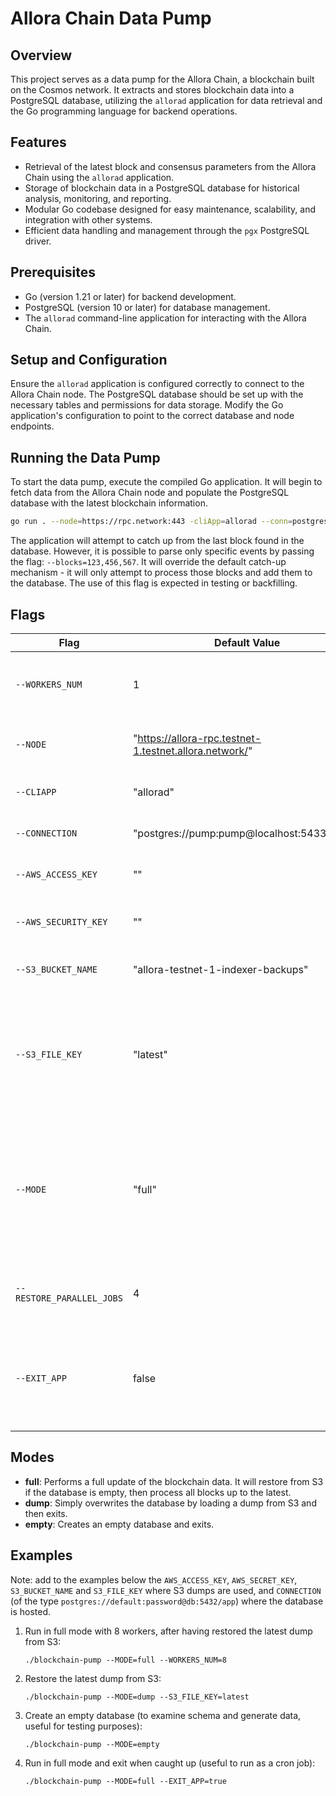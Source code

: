  Allora Chain Data Pump
======================

Overview
--------

This project serves as a data pump for the Allora Chain, a blockchain built on the Cosmos network. It extracts and stores blockchain data into a PostgreSQL database, utilizing the `allorad` application for data retrieval and the Go programming language for backend operations.

Features
--------

*   Retrieval of the latest block and consensus parameters from the Allora Chain using the `allorad` application.
*   Storage of blockchain data in a PostgreSQL database for historical analysis, monitoring, and reporting.
*   Modular Go codebase designed for easy maintenance, scalability, and integration with other systems.
*   Efficient data handling and management through the `pgx` PostgreSQL driver.

Prerequisites
-------------

*   Go (version 1.21 or later) for backend development.
*   PostgreSQL (version 10 or later) for database management.
*   The `allorad` command-line application for interacting with the Allora Chain.

Setup and Configuration
-----------------------

Ensure the `allorad` application is configured correctly to connect to the Allora Chain node. The PostgreSQL database should be set up with the necessary tables and permissions for data storage. Modify the Go application's configuration to point to the correct database and node endpoints.

Running the Data Pump
---------------------

To start the data pump, execute the compiled Go application. It will begin to fetch data from the Allora Chain node and populate the PostgreSQL database with the latest blockchain information.

```bash
go run . --node=https://rpc.network:443 -cliApp=allorad --conn=postgres://default:password@localhost:5432/catalog
```

The application will attempt to catch up from the last block found in the database.
However, it is possible to parse only specific events by passing the flag: `--blocks=123,456,567`. It will override the default catch-up mechanism - it will only attempt to process those blocks and add them to the database. The use of this flag is expected in testing or backfilling.



## Flags

| Flag | Default Value | Description |
|------|---------------|-------------|
| `--WORKERS_NUM` | 1 | Number of workers to process blocks concurrently |
| `--NODE` | "https://allora-rpc.testnet-1.testnet.allora.network/" | Node address for the blockchain |
| `--CLIAPP` | "allorad" | CLI app to execute commands |
| `--CONNECTION` | "postgres://pump:pump@localhost:5433/pump" | Database connection string |
| `--AWS_ACCESS_KEY` | "" | AWS access key for S3 access |
| `--AWS_SECURITY_KEY` | "" | AWS security key for S3 access |
| `--S3_BUCKET_NAME` | "allora-testnet-1-indexer-backups" | AWS S3 bucket name for backups |
| `--S3_FILE_KEY` | "latest" | AWS S3 file key for the backup file in the bucket. Use "latest" to automatically fetch the most recent backup. |
| `--MODE` | "full" | Operation mode: 'full' for full update, 'dump' to load a dump and exit, 'empty' to create an empty DB and exit |
| `--RESTORE_PARALLEL_JOBS` | 4 | Number of parallel jobs (workers) to restore the dump |
| `--EXIT_APP` | false | Exit when the last block is processed. If false, will keep processing new blocks. |

## Modes

- **full**: Performs a full update of the blockchain data. It will restore from S3 if the database is empty, then process all blocks up to the latest.
- **dump**: Simply overwrites the database by loading a dump from S3 and then exits.
- **empty**: Creates an empty database and exits.

## Examples

Note: add to the examples below the `AWS_ACCESS_KEY`, `AWS_SECRET_KEY`, `S3_BUCKET_NAME` and `S3_FILE_KEY` where S3 dumps are used, 
and `CONNECTION` (of the type `postgres://default:password@db:5432/app`) where the database is hosted.

1. Run in full mode with 8 workers, after having restored the latest dump from S3:
   ```
   ./blockchain-pump --MODE=full --WORKERS_NUM=8
   ```

2. Restore the latest dump from S3:
   ```
   ./blockchain-pump --MODE=dump --S3_FILE_KEY=latest
   ```

3. Create an empty database (to examine schema and generate data, useful for testing purposes):
   ```
   ./blockchain-pump --MODE=empty
   ```

4. Run in full mode and exit when caught up (useful to run as a cron job):
   ```
   ./blockchain-pump --MODE=full --EXIT_APP=true
   ```
